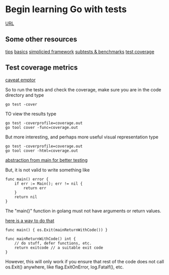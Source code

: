 # Begin learning Go with tests

[URL](https://github.com/quii/learn-go-with-tests)

## Some other resources

[tips](https://medium.com/@matryer/5-simple-tips-and-tricks-for-writing-unit-tests-in-golang-619653f90742)
[basics](https://blog.alexellis.io/golang-writing-unit-tests/])
[simplicied framework](https://medium.com/@benbjohnson/structuring-tests-in-go-46ddee7a25c)
[subtests & benchmarks](https://blog.golang.org/subtests)
[test coverage](https://blog.golang.org/cover)


## Test coverage metrics

[caveat emptor](https://stackoverflow.com/questions/90002/what-is-a-reasonable-code-coverage-for-unit-tests-and-why)

So to run the tests and check the coverage, make sure you are in the code directory and type
 
 ```
 go test -cover
 ```

TO view the results type

```
go test -coverprofile=coverage.out
go tool cover -func=coverage.out
```

But more interesting, and perhaps more useful visual representation type

```
go test -coverprofile=coverage.out
go tool cover -html=coverage.out
```

[abstraction from main for better testing](https://pace.dev/blog/2020/02/12/why-you-shouldnt-use-func-main-in-golang-by-mat-ryer.html)

But, it is not valid to write something like

```
func main() error {
	if err := Main(); err != nil {
		return err
	}
	return nil
}
```

The "main()" function in golang must not have arguments or return values.

[here is a way to do that](https://stackoverflow.com/questions/4278293/how-do-i-return-from-func-main-in-go)

```
func main() { os.Exit(mainReturnWithCode()) }

func mainReturnWithCode() int {
    // do stuff, defer functions, etc.
    return exitcode // a suitable exit code
}
```

However, this will only work if you ensure that rest of the code does not call os.Exit() anywhere, like flag.ExitOnError, log.Fatalf(), etc.
